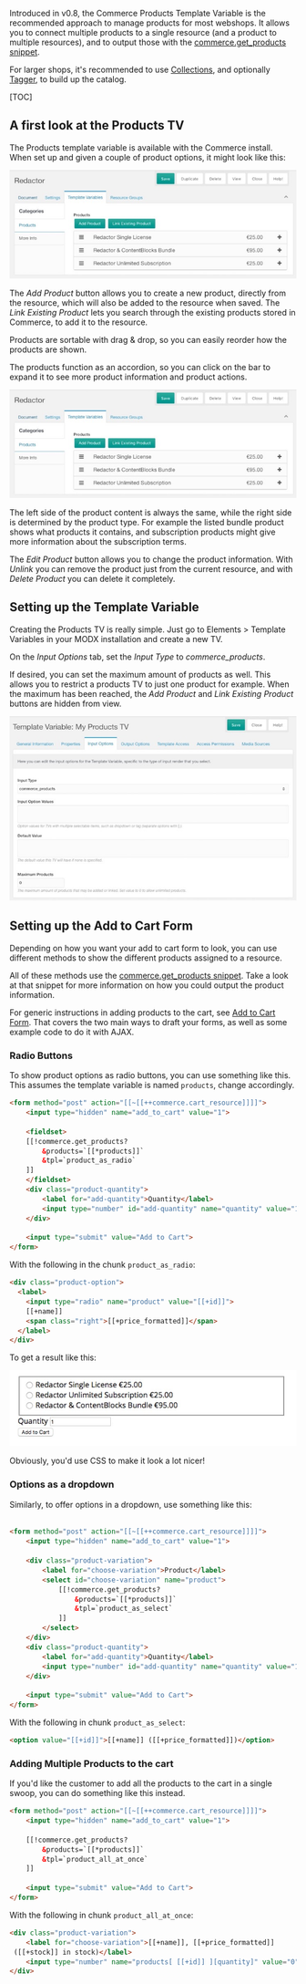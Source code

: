 Introduced in v0.8, the Commerce Products Template Variable is the recommended approach to manage products for most webshops. It allows you to connect multiple products to a single resource (and a product to multiple resources), and to output those with the [commerce.get_products snippet](../Snippets/get_products). 

For larger shops, it's recommended to use [Collections](https://modx.com/extras/package/collections), and optionally [Tagger](https://modx.com/extras/package/tagger), to build up the catalog. 

[TOC]

## A first look at the Products TV

The Products template variable is available with the Commerce install. When set up and given a couple of product options, it might look like this:

![Products TV, shown here in its collapsed form, with 3 different products added to it](../../images/products/productstv-collapsed.jpg)

The _Add Product_ button allows you to create a new product, directly from the resource, which will also be added to the resource when saved. The _Link Existing Product_ lets you search through the existing products stored in Commerce, to add it to the resource. 

Products are sortable with drag & drop, so you can easily reorder how the products are shown.

The products function as an accordion, so you can click on the bar to expand it to see more product information and product actions. 
 
![Products TV, shown here in its expanded form, showing details of two products](../../images/products/productstv-collapsed.jpg)

The left side of the product content is always the same, while the right side is determined by the product type. For example the listed bundle product shows what products it contains, and subscription products might give more information about the subscription terms.

The _Edit Product_ button allows you to change the product information. With _Unlink_ you can remove the product just from the current resource, and with _Delete Product_ you can delete it completely. 

## Setting up the Template Variable

Creating the Products TV is really simple. Just go to Elements > Template Variables in your MODX installation and create a new TV. 

On the _Input Options_ tab, set the _Input Type_ to _commerce_products_. 

If desired, you can set the maximum amount of products as well. This allows you to restrict a products TV to just one product for example. When the maximum has been reached, the _Add Product_ and _Link Existing Product_ buttons are hidden from view. 

![Creating a Products TV](../../images/products/create-productstv.jpg)

## Setting up the Add to Cart Form

Depending on how you want your add to cart form to look, you can use different methods to show the different products assigned to a resource.

All of these methods use the [commerce.get_products snippet](../Snippets/get_products). Take a look at that snippet for more information on how you could output the product information.

For generic instructions in adding products to the cart, see [Add to Cart Form](Add_to_Cart_Form). That covers the two main ways to draft your forms, as well as some example code to do it with AJAX.
 
### Radio Buttons

To show product options as radio buttons, you can use something like this. This assumes the template variable is named `products`, change accordingly.

```` html
<form method="post" action="[[~[[++commerce.cart_resource]]]]">
    <input type="hidden" name="add_to_cart" value="1">
    
    <fieldset>
    [[!commerce.get_products? 
        &products=`[[*products]]`
        &tpl=`product_as_radio`
    ]]
    </fieldset>
    <div class="product-quantity">
        <label for="add-quantity">Quantity</label>
        <input type="number" id="add-quantity" name="quantity" value="1">
    </div>
    
    <input type="submit" value="Add to Cart">
</form>
````

With the following in the chunk `product_as_radio`:

```` html
<div class="product-option">
  <label>
    <input type="radio" name="product" value="[[+id]]">
    [[+name]]
    <span class="right">[[+price_formatted]]</span>
  </label>
</div>
````

To get a result like this:

![](../../images/products/products_as_radio.jpg)

Obviously, you'd use CSS to make it look a lot nicer!

### Options as a dropdown

Similarly, to offer options in a dropdown, use something like this:

```` html

<form method="post" action="[[~[[++commerce.cart_resource]]]]">
    <input type="hidden" name="add_to_cart" value="1">
    
    <div class="product-variation">
        <label for="choose-variation">Product</label>
        <select id="choose-variation" name="product">
            [[!commerce.get_products? 
                &products=`[[*products]]`
                &tpl=`product_as_select`
            ]]
        </select>
    </div>
    <div class="product-quantity">
        <label for="add-quantity">Quantity</label>
        <input type="number" id="add-quantity" name="quantity" value="1">
    </div>
    
    <input type="submit" value="Add to Cart">
</form>
````

With the following in chunk `product_as_select`:

```` html
<option value="[[+id]]">[[+name]] ([[+price_formatted]])</option>
````

### Adding Multiple Products to the cart

If you'd like the customer to add all the products to the cart in a single swoop, you can do something like this instead.

```` html
<form method="post" action="[[~[[++commerce.cart_resource]]]]">
    <input type="hidden" name="add_to_cart" value="1">
    
    [[!commerce.get_products? 
        &products=`[[*products]]`
        &tpl=`product_all_at_once`
    ]]
    
    <input type="submit" value="Add to Cart">
</form>
````

With the following in chunk `product_all_at_once`:

```` html
<div class="product-variation">
    <label for="choose-variation">[[+name]], [[+price_formatted]]
 ([[+stock]] in stock)</label>
    <input type="number" name="products[ [[+id]] ][quantity]" value="0">
</div>
````
